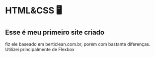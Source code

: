 # HTML&CSS 🖥️

## Esse é meu primeiro site criado 

fiz ele baseado em berticlean.com.br, porém com bastante diferenças. Utilizei principalmente de Flexbox


